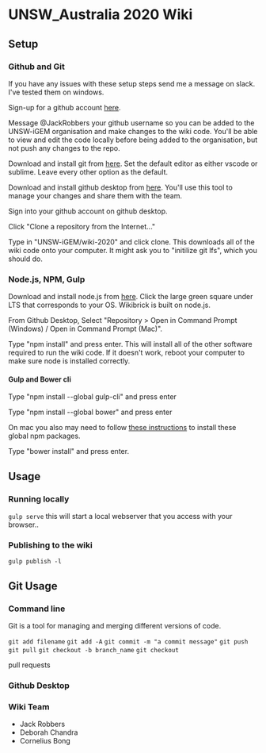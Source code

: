 # UNSW_Australia 2020 Wiki

## Setup

### Github and Git
If you have any issues with these setup steps send me a message on slack. I've tested them on windows.

Sign-up for a github account [here](https://github.com/join).

Message @JackRobbers your github username so you can be added to the UNSW-iGEM organisation and make changes to the wiki code. You'll be able to view and edit the code locally before being added to the organisation, but not push any changes to the repo.

Download and install git from [here](https://git-scm.com/downloads). Set the default editor as either vscode or sublime. Leave every other option as the default.

Download and install github desktop from [here](https://desktop.github.com/). You'll use this tool to manage your changes and share them with the team.

Sign into your github account on github desktop.

Click "Clone a repository from the Internet..."

Type in "UNSW-iGEM/wiki-2020" and click clone. This downloads all of the wiki code onto your computer. It might ask you to "initilize git lfs", which you should do.

### Node.js, NPM, Gulp

Download and install node.js from [here](https://nodejs.org/en/download/). Click the large green square under LTS that corresponds to your OS. Wikibrick is built on node.js.

From Github Desktop, Select "Repository > Open in Command Prompt (Windows) / Open in Command Prompt (Mac)".

Type "npm install" and press enter. This will install all of the other software required to run the wiki code. If it doesn't work, reboot your computer to make sure node is installed correctly.


#### Gulp and Bower cli

Type "npm install --global gulp-cli" and press enter

Type "npm install --global bower" and press enter

On mac you also may need to follow [these instructions](https://docs.npmjs.com/resolving-eacces-permissions-errors-when-installing-packages-globally#manually-change-npms-default-directory) to install these global npm packages.

Type "bower install" and press enter.

## Usage

### Running locally

```gulp serve```
this will start a local webserver that you access with your browser..

### Publishing to the wiki

```gulp publish -l```

## Git Usage

### Command line

Git is a tool for managing and merging different versions of code.

`git add filename`
`git add -A`
`git commit -m "a commit message"`
`git push`
`git pull`
`git checkout -b branch_name`
`git checkout`

pull requests

### Github Desktop

### Wiki Team
* Jack Robbers
* Deborah Chandra
* Cornelius Bong

